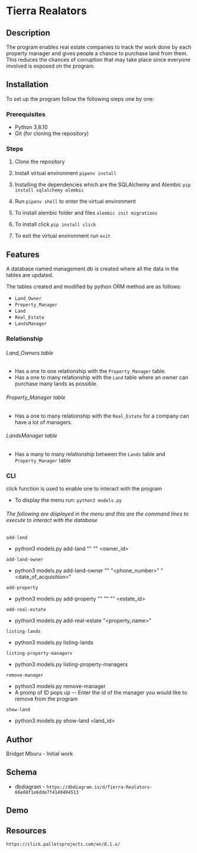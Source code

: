 # Tierra Realators

## Description
The program enables real estate companies to track the work done by each property manager and gives people a chance to purchase land from them. This reduces the chances of corruption that may take place since everyone involved is exposed on the program.

## Installation
To set up the program follow the following steps one by one:

### Prerequisites
- Python 3.8.10
- Git (for cloning the repository)

### Steps
1. Clone the repository

2. Install virtual environment
    `pipenv install`

3. Installing the dependencies which are the SQLAlchemy and Alembic
    `pip install sqlalchemy alembic`

4. Run `pipenv shell` to enter the virtual environment

5. To install alembic folder and files
        `alembic init migrations`

6. To install click 
        `pip install click`

7. To exit the virtual environment run 
        `exit`

## Features
A database named management.db is created where all the data in the tables are updated.

The tables created and modified by python ORM method are as follows:
- `Land_Owner`
- `Property_Manager`
- `Land`
- `Real_Estate`
- `LandsManager`

### Relationship
###### Land_Owners table
- Has a one to one relationship with the `Property_Manager` table.
- Has a one to many relationship with the `Land` table where an owner can purchase many lands as possible.

###### Property_Manager table
- Has a one to many relationship with the `Real_Estate` for a company can have a lot of managers.

###### LandsManager table
- Has a many to many relationship between the `Lands` table and `Property_Manager` table


### CLI
click function is used to enable one to interact with the program

- To display the menu run:
    `python3 models.py`

###### The following are displayed in the menu and this are the command lines to execute to interact with the database
`add-land`
- python3 models.py add-land "<place>" "<size acres>" <owner_id>

`add-land-owner`
- python3 models.py add-land-owner "<name>" "<phone_number>" "<date_of_acquisition>"

`add-property`
- python3 models.py add-property "<name>" "<gender>" "<contact>" <estate_id>

`add-real-estate`
- python3 models.py add-real-estate "<property_name>"

`listing-lands`
- python3 models.py listing-lands

`listing-property-managers`
- python3 models.py listing-property-managers

`remove-manager`
- python3 models.py remove-manager
- A promp of ID pops up -- Enter the id of the manager you would like to remove from the program

`show-land`
- python3 models.py show-land <land_id>

## Author
Bridget Mburu - Initial work

## Schema 
- dbdiagram - `https://dbdiagram.io/d/Tierra-Realators-66e88f1e6dde7f4149494513`

## Demo 


## Resources
`https://click.palletsprojects.com/en/8.1.x/`







